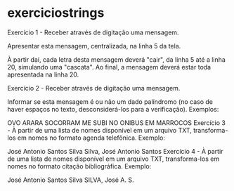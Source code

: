 # exerciciostrings

Exercício 1  - Receber através de digitação uma mensagem. 

Apresentar esta mensagem, centralizada, na linha 5 da tela.

À partir daí, cada letra desta mensagem deverá "cair", da linha 5 até a linha 20, simulando uma "cascata". Ao final, a mensagem deverá estar toda apresentada na linha 20.

Exercício 2  - Receber através de digitação uma mensagem. 

Informar se esta mensagem é ou não um dado palíndromo (no caso de haver espaços no texto, desconsiderá-los para a verificação). Exemplos:

OVO
ARARA
SOCORRAM ME SUBI NO ONIBUS EM MARROCOS
Exercício 3 - À partir de uma lista de nomes disponível em um arquivo TXT, transforma-los em nomes no formato agenda telefônica. Exemplo:

José Antonio Santos Silva
Silva, José Antonio Santos
Exercício 4 - À partir de uma lista de nomes disponível em um arquivo TXT, transforma-los em nomes no formato citação bibliográfica. Exemplo:

José Antonio Santos Silva
SILVA, José A. S.
